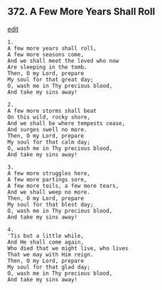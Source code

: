 
## 372.  A Few More Years Shall Roll
[edit](https://docs.google.com/document/d/1G1DvG1qAMaulyk5Gz2x7f33lthxTHLQ6/edit?mode=html)



    1.
    A few more years shall roll, 
    A few more seasons come, 
    And we shall meet the loved who now 
    Are sleeping in the tomb. 
    Then, O my Lord, prepare 
    My soul for that great day; 
    O, wash me in Thy precious blood, 
    And take my sins away! 

    2.
    A few more storms shall beat 
    On this wild, rocky shore, 
    And we shall be where tempests cease, 
    And surges swell no more. 
    Then, O my Lord, prepare 
    My soul for that calm day; 
    O, wash me in Thy precious blood, 
    And take my sins away! 

    3.
    A few more struggles here, 
    A few more partings sore, 
    A few more toils, a few more tears, 
    And we shall weep no more. 
    Then, O my Lord, prepare 
    My soul for that blest day; 
    O, wash me in Thy precious blood, 
    And take my sins away! 

    4.
    'Tis but a little while, 
    And He shall come again, 
    Who died that we might live, who lives 
    That we may with Him reign. 
    Then, O my Lord, prepare 
    My soul for that glad day; 
    O, wash me in Thy precious blood, 
    And take my sins away!
